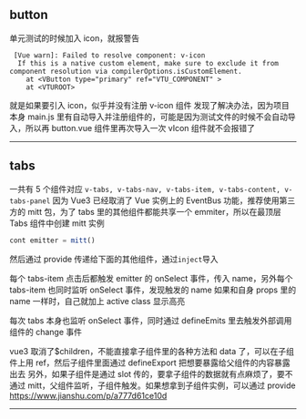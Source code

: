 ## button

单元测试的时候加入 icon，就报警告

```
 [Vue warn]: Failed to resolve component: v-icon
  If this is a native custom element, make sure to exclude it from component resolution via compilerOptions.isCustomElement.
    at <VButton type="primary" ref="VTU_COMPONENT" >
    at <VTUROOT>
```

就是如果要引入 icon，似乎并没有注册 v-icon 组件
发现了解决办法，因为项目本身 main.js 里有自动导入并注册组件的，可能是因为测试文件的时候不会自动导入，所以再 button.vue 组件里再次导入一次 vIcon 组件就不会报错了

---

## tabs

一共有 5 个组件对应
`v-tabs, v-tabs-nav, v-tabs-item, v-tabs-content, v-tabs-panel`
因为 Vue3 已经取消了 Vue 实例上的 EventBus 功能，推荐使用第三方的 mitt 包，为了 tabs 里的其他组件都能共享一个 emmiter，所以在最顶层 Tabs 组件中创建 mitt 实例

```javascript
cont emitter = mitt()
```

然后通过 provide 传递给下面的其他组件，通过`inject`导入

每个 tabs-item 点击后都触发 emitter 的 onSelect 事件，传入 name，另外每个 tabs-item 也同时监听 onSelect 事件，发现触发的 name 如果和自身 props 里的 name 一样时，自己就加上 active class 显示高亮

每次 tabs 本身也监听 onSelect 事件，同时通过 defineEmits 里去触发外部调用组件的 change 事件

vue3 取消了$children，不能直接拿子组件里的各种方法和 data 了，可以在子组件上用 ref，然后子组件里面通过 defineExport 把想要暴露给父组件的内容暴露出去
另外，如果子组件是通过 slot 传的，要拿子组件的数据就有点麻烦了，要不通过 mitt，父组件监听，子组件触发。如果想拿到子组件实例，可以通过 provide
https://www.jianshu.com/p/a777d61ce10d

---
